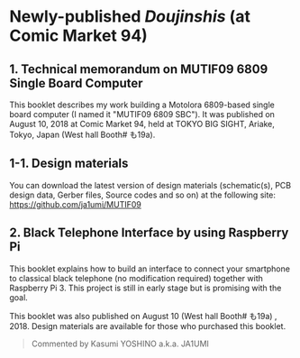 # Newly-published _Doujinshis_ (at Comic Market 94)

## 1. Technical memorandum on MUTIF09 6809 Single Board Computer

 This booklet describes my work building a Motolora 6809-based single board computer (I named it "MUTIF09 6809 SBC"). It was published on August 10, 2018 at Comic Market 94, held at TOKYO BIG SIGHT, Ariake, Tokyo, Japan (West hall Booth# も19a). 

## 1-1. Design materials

You can download the latest version of design materials (schematic(s), PCB design data, Gerber files, Source codes and so on) at the following site:  https://github.com/ja1umi/MUTIF09

## 2. Black Telephone Interface by using Raspberry Pi

 This booklet explains how to build an interface to connect your smartphone to classical black telephone (no modification required) together with Raspberry Pi 3. This project is still in early stage but is promising with the goal.
 
 This booklet was also published on August 10 (West hall Booth# も19a) , 2018. Design materials are available for those who purchased this booklet.

> Commented by Kasumi YOSHINO a.k.a. JA1UMI


